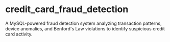 # credit_card_fraud_detection
A MySQL-powered fraud detection system analyzing transaction patterns, device anomalies, and Benford's Law violations to identify suspicious credit card activity.
